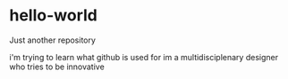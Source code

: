 # hello-world
Just another repository

i'm trying to learn what github is used for
im a multidisciplenary designer who tries to be innovative
